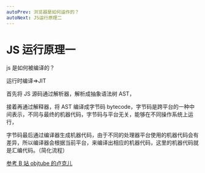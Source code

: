 ```yaml
---
autoPrev: 浏览器是如何运作的？
autoNext: JS运行原理二
---
```


# JS 运行原理一

js 是如何被编译的？
<img :src="$withBase('/面试/js神图1.png')">
<img :src="$withBase('/面试/js神图2.png')">

运行时编译=>JIT

首先将 JS 源码通过解析器，解析成抽象语法树 AST，

接着再通过解释器，将 AST 编译成字节码 bytecode，字节码是跨平台的一种中间表示，不同与最终的机器代码，字节码与平台无关，能够在不同操作系统上运行，

字节码最后通过编译器生成机器代码，由于不同的处理器平台使用的机器代码会有差异，所以编译器会根据当前平台，来编译出相应的机器代码，这里的机器代码就是汇编代码。（简化流程）

[参考 B 站 objtube 的卢克儿](https://www.bilibili.com/video/BV1x54y1B7RE)

